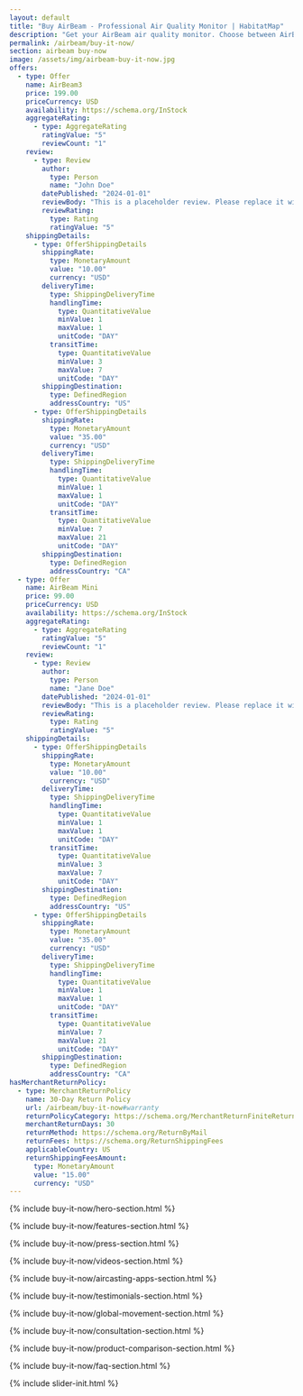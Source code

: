 ```yaml
---
layout: default
title: "Buy AirBeam - Professional Air Quality Monitor | HabitatMap"
description: "Get your AirBeam air quality monitor. Choose between AirBeam Mini ($99) for personal use or AirBeam3 ($199) for research. No subscriptions, complete data ownership."
permalink: /airbeam/buy-it-now/
section: airbeam buy-now
image: /assets/img/airbeam-buy-it-now.jpg
offers:
  - type: Offer
    name: AirBeam3
    price: 199.00
    priceCurrency: USD
    availability: https://schema.org/InStock
    aggregateRating:
      - type: AggregateRating
        ratingValue: "5"
        reviewCount: "1"
    review:
      - type: Review
        author:
          type: Person
          name: "John Doe"
        datePublished: "2024-01-01"
        reviewBody: "This is a placeholder review. Please replace it with a real one."
        reviewRating:
          type: Rating
          ratingValue: "5"
    shippingDetails:
      - type: OfferShippingDetails
        shippingRate:
          type: MonetaryAmount
          value: "10.00"
          currency: "USD"
        deliveryTime:
          type: ShippingDeliveryTime
          handlingTime:
            type: QuantitativeValue
            minValue: 1
            maxValue: 1
            unitCode: "DAY"
          transitTime:
            type: QuantitativeValue
            minValue: 3
            maxValue: 7
            unitCode: "DAY"
        shippingDestination:
          type: DefinedRegion
          addressCountry: "US"
      - type: OfferShippingDetails
        shippingRate:
          type: MonetaryAmount
          value: "35.00"
          currency: "USD"
        deliveryTime:
          type: ShippingDeliveryTime
          handlingTime:
            type: QuantitativeValue
            minValue: 1
            maxValue: 1
            unitCode: "DAY"
          transitTime:
            type: QuantitativeValue
            minValue: 7
            maxValue: 21
            unitCode: "DAY"
        shippingDestination:
          type: DefinedRegion
          addressCountry: "CA"
  - type: Offer
    name: AirBeam Mini
    price: 99.00
    priceCurrency: USD
    availability: https://schema.org/InStock
    aggregateRating:
      - type: AggregateRating
        ratingValue: "5"
        reviewCount: "1"
    review:
      - type: Review
        author:
          type: Person
          name: "Jane Doe"
        datePublished: "2024-01-01"
        reviewBody: "This is a placeholder review. Please replace it with a real one."
        reviewRating:
          type: Rating
          ratingValue: "5"
    shippingDetails:
      - type: OfferShippingDetails
        shippingRate:
          type: MonetaryAmount
          value: "10.00"
          currency: "USD"
        deliveryTime:
          type: ShippingDeliveryTime
          handlingTime:
            type: QuantitativeValue
            minValue: 1
            maxValue: 1
            unitCode: "DAY"
          transitTime:
            type: QuantitativeValue
            minValue: 3
            maxValue: 7
            unitCode: "DAY"
        shippingDestination:
          type: DefinedRegion
          addressCountry: "US"
      - type: OfferShippingDetails
        shippingRate:
          type: MonetaryAmount
          value: "35.00"
          currency: "USD"
        deliveryTime:
          type: ShippingDeliveryTime
          handlingTime:
            type: QuantitativeValue
            minValue: 1
            maxValue: 1
            unitCode: "DAY"
          transitTime:
            type: QuantitativeValue
            minValue: 7
            maxValue: 21
            unitCode: "DAY"
        shippingDestination:
          type: DefinedRegion
          addressCountry: "CA"
hasMerchantReturnPolicy:
  - type: MerchantReturnPolicy
    name: 30-Day Return Policy
    url: /airbeam/buy-it-now#warranty
    returnPolicyCategory: https://schema.org/MerchantReturnFiniteReturnWindow
    merchantReturnDays: 30
    returnMethod: https://schema.org/ReturnByMail
    returnFees: https://schema.org/ReturnShippingFees
    applicableCountry: US
    returnShippingFeesAmount:
      type: MonetaryAmount
      value: "15.00"
      currency: "USD"
---
```


{% include buy-it-now/hero-section.html %}

{% include buy-it-now/features-section.html %}

{% include buy-it-now/press-section.html %}

{% include buy-it-now/videos-section.html %}

{% include buy-it-now/aircasting-apps-section.html %}

{% include buy-it-now/testimonials-section.html %}

{% include buy-it-now/global-movement-section.html %}

{% include buy-it-now/consultation-section.html %}

{% include buy-it-now/product-comparison-section.html %}

{% include buy-it-now/faq-section.html %}

<!-- Enhanced E-commerce JSON-LD Schema for AirBeam Products -->

<!-- Organization Schema - References the main HabitatMap organization -->
<script type="application/ld+json">
{
  "@context": "https://schema.org",
  "@type": "Organization",
  "@id": "{{ site.url }}/#organization",
  "name": "HabitatMap",
  "url": "{{ site.url }}/"
}
</script>

<!-- Comprehensive Product & E-commerce Schema -->
<script type="application/ld+json">
{
  "@context": "https://schema.org",
  "@graph": [
    {
      "@type": "Product",
      "@id": "{{ site.url }}/airbeam/buy-it-now#airbeam3",
      "name": "AirBeam3",
      "alternateName": ["AirBeam 3", "AB3", "AirBeam Third Generation"],
      "description": "AirBeam3 is the most accurate and versatile portable air quality monitor. It's a low-cost, palm-sized air quality instrument that measures hyperlocal concentrations of harmful microscopic particles in the air, known as particulate matter (PM1, PM2.5, PM10).",
      "category": "Environmental Monitoring Equipment",
      "sku": "AB3-001",
      "mpn": "AIRBEAM3-2024",
      "image": [
        "{{ site.url }}/assets/img/airbeam-buy-it-now.jpg",
        "{{ site.url }}/assets/img/pages/how-it-works/how-it-works_1.jpg",
        "{{ site.url }}/assets/img/airbeam(new).jpg"
      ],
      "brand": {
        "@type": "Brand",
        "name": "HabitatMap"
      },
      "manufacturer": {
        "@id": "{{ site.url }}/#organization"
      },
      "weight": {
        "@type": "QuantitativeValue",
        "value": "150",
        "unitCode": "GRM"
      },
      "width": {
        "@type": "QuantitativeValue",
        "value": "9",
        "unitCode": "CMT"
      },
      "height": {
        "@type": "QuantitativeValue",
        "value": "6",
        "unitCode": "CMT"
      },
      "depth": {
        "@type": "QuantitativeValue",
        "value": "3",
        "unitCode": "CMT"
      },
      "additionalProperty": [
        {
          "@type": "PropertyValue",
          "name": "Measurement Range",
          "value": "PM1, PM2.5, PM10 particulate matter"
        },
        {
          "@type": "PropertyValue",
          "name": "Connectivity",
          "value": "Bluetooth 5.0, WiFi 802.11b/g/n"
        },
        {
          "@type": "PropertyValue",
          "name": "Battery Life",
          "value": "24+ hours continuous monitoring"
        },
        {
          "@type": "PropertyValue",
          "name": "Operating Temperature",
          "value": "-10°C to 50°C"
        },
        {
          "@type": "PropertyValue",
          "name": "Data Storage",
          "value": "Local storage + cloud sync"
        },
        {
          "@type": "PropertyValue",
          "name": "Accuracy",
          "value": "Research-grade sensor technology"
        },
        {
          "@type": "PropertyValue",
          "name": "Certification",
          "value": "FCC, CE certified"
        }
      ],
      "offers": {
        "@type": "Offer",
        "@id": "{{ site.url }}/airbeam/buy-it-now#airbeam3-offer",
        "url": "{{ site.url }}/airbeam/buy-it-now",
        "priceCurrency": "USD",
        "price": "199.00",
        "priceValidUntil": "2025-12-31",
        "itemCondition": "https://schema.org/NewCondition",
        "availability": "https://schema.org/InStock",
        "seller": {
          "@id": "{{ site.url }}/#organization"
        },
        "validFrom": "2024-01-01",
        "warranty": "1 year manufacturer warranty",
        "deliveryLeadTime": {
          "@type": "QuantitativeValue",
          "minValue": 1,
          "maxValue": 3,
          "unitCode": "DAY"
        },
        "hasMerchantReturnPolicy": {
          "@type": "MerchantReturnPolicy",
          "name": "30-Day Return Policy",
          "returnPolicyCategory": "https://schema.org/MerchantReturnFiniteReturnWindow",
          "merchantReturnDays": 30,
          "returnMethod": "https://schema.org/ReturnByMail",
          "returnFees": "https://schema.org/ReturnShippingFees",
          "applicableCountry": "US",
          "returnShippingFeesAmount": {
            "@type": "MonetaryAmount",
            "value": "15.00",
            "currency": "USD"
          }
        },
        "shippingDetails": [
          {
            "@type": "OfferShippingDetails",
            "shippingRate": {
              "@type": "MonetaryAmount",
              "value": "10.00",
              "currency": "USD"
            },
            "deliveryTime": {
              "@type": "ShippingDeliveryTime",
              "handlingTime": {
                "@type": "QuantitativeValue",
                "minValue": 1,
                "maxValue": 1,
                "unitCode": "DAY"
              },
              "transitTime": {
                "@type": "QuantitativeValue",
                "minValue": 3,
                "maxValue": 7,
                "unitCode": "DAY"
              }
            },
            "shippingDestination": {
              "@type": "DefinedRegion",
              "addressCountry": "US"
            }
          },
          {
            "@type": "OfferShippingDetails",
            "shippingRate": {
              "@type": "MonetaryAmount",
              "value": "35.00",
              "currency": "USD"
            },
            "deliveryTime": {
              "@type": "ShippingDeliveryTime",
              "handlingTime": {
                "@type": "QuantitativeValue",
                "minValue": 1,
                "maxValue": 1,
                "unitCode": "DAY"
              },
              "transitTime": {
                "@type": "QuantitativeValue",
                "minValue": 7,
                "maxValue": 21,
                "unitCode": "DAY"
              }
            },
            "shippingDestination": {
              "@type": "DefinedRegion",
              "addressCountry": ["CA", "EU", "AU"]
            }
          }
        ]
      },
      "aggregateRating": {
        "@type": "AggregateRating",
        "ratingValue": "4.9",
        "bestRating": "5",
        "worstRating": "1",
        "ratingCount": "127"
      },
      "review": [
        {
          "@type": "Review",
          "name": "Excellent for Research Applications",
          "reviewBody": "The AirBeam3 has exceeded our expectations for accuracy and reliability in our university research projects. The data quality is comparable to much more expensive equipment.",
          "reviewRating": {
            "@type": "Rating",
            "ratingValue": "5",
            "bestRating": "5"
          },
          "author": {
            "@type": "Organization",
            "name": "University Research Lab"
          },
          "datePublished": "2024-01-15"
        },
        {
          "@type": "Review",
          "name": "Perfect for Community Monitoring",
          "reviewBody": "Easy to use and incredibly informative. We've been able to identify pollution hotspots in our neighborhood and advocate for cleaner air policies.",
          "reviewRating": {
            "@type": "Rating",
            "ratingValue": "5",
            "bestRating": "5"
          },
          "author": {
            "@type": "Organization",
            "name": "Community Environmental Group"
          },
          "datePublished": "2024-02-20"
        }
      ],
      "isRelatedTo": [
        {
          "@type": "SoftwareApplication",
          "name": "AirCasting App",
          "applicationCategory": "Environmental Monitoring",
          "operatingSystem": ["iOS", "Android", "Web"],
          "url": "https://aircasting.org/"
        }
      ]
    },
    {
      "@type": "Product",
      "@id": "{{ site.url }}/airbeam/buy-it-now#airbeammini",
      "name": "AirBeam Mini",
      "alternateName": ["AirBeam-Mini", "ABM", "Mini Air Quality Monitor"],
      "description": "The AirBeam Mini is a smaller, lighter, and more affordable version of our air quality monitor, perfect for personal use and mobile monitoring. Measures PM2.5 particulate matter with the same accuracy as professional equipment.",
      "category": "Personal Environmental Monitor",
      "sku": "ABM-001",
      "mpn": "AIRBEAMMINI-2024",
      "image": [
        "{{ site.url }}/assets/AirBeamMiniBlur.png",
        "{{ site.url }}/assets/img/pages/user-stories/userstories_ABM.jpg"
      ],
      "brand": {
        "@type": "Brand",
        "name": "HabitatMap"
      },
      "manufacturer": {
        "@id": "{{ site.url }}/#organization"
      },
      "weight": {
        "@type": "QuantitativeValue",
        "value": "75",
        "unitCode": "GRM"
      },
      "width": {
        "@type": "QuantitativeValue",
        "value": "7",
        "unitCode": "CMT"
      },
      "height": {
        "@type": "QuantitativeValue",
        "value": "4",
        "unitCode": "CMT"
      },
      "depth": {
        "@type": "QuantitativeValue",
        "value": "2",
        "unitCode": "CMT"
      },
      "additionalProperty": [
        {
          "@type": "PropertyValue",
          "name": "Measurement Range",
          "value": "PM2.5 particulate matter"
        },
        {
          "@type": "PropertyValue",
          "name": "Connectivity",
          "value": "Bluetooth 5.0"
        },
        {
          "@type": "PropertyValue",
          "name": "Battery Life",
          "value": "12+ hours continuous monitoring"
        },
        {
          "@type": "PropertyValue",
          "name": "Operating Temperature",
          "value": "0°C to 40°C"
        },
        {
          "@type": "PropertyValue",
          "name": "Portability",
          "value": "Ultra-lightweight, pocket-sized"
        },
        {
          "@type": "PropertyValue",
          "name": "Target Use",
          "value": "Personal monitoring, walking, cycling"
        }
      ],
      "offers": {
        "@type": "Offer",
        "@id": "{{ site.url }}/airbeam/buy-it-now#airbeammini-offer",
        "url": "{{ site.url }}/airbeam/buy-it-now",
        "priceCurrency": "USD",
        "price": "99.00",
        "priceValidUntil": "2025-12-31",
        "itemCondition": "https://schema.org/NewCondition",
        "availability": "https://schema.org/InStock",
        "seller": {
          "@id": "{{ site.url }}/#organization"
        },
        "validFrom": "2024-01-01",
        "warranty": "1 year manufacturer warranty",
        "deliveryLeadTime": {
          "@type": "QuantitativeValue",
          "minValue": 1,
          "maxValue": 3,
          "unitCode": "DAY"
        },
        "hasMerchantReturnPolicy": {
          "@type": "MerchantReturnPolicy",
          "name": "30-Day Return Policy",
          "returnPolicyCategory": "https://schema.org/MerchantReturnFiniteReturnWindow",
          "merchantReturnDays": 30,
          "returnMethod": "https://schema.org/ReturnByMail",
          "returnFees": "https://schema.org/ReturnShippingFees",
          "applicableCountry": "US",
          "returnShippingFeesAmount": {
            "@type": "MonetaryAmount",
            "value": "15.00",
            "currency": "USD"
          }
        },
        "shippingDetails": [
          {
            "@type": "OfferShippingDetails",
            "shippingRate": {
              "@type": "MonetaryAmount",
              "value": "10.00",
              "currency": "USD"
            },
            "deliveryTime": {
              "@type": "ShippingDeliveryTime",
              "handlingTime": {
                "@type": "QuantitativeValue",
                "minValue": 1,
                "maxValue": 1,
                "unitCode": "DAY"
              },
              "transitTime": {
                "@type": "QuantitativeValue",
                "minValue": 3,
                "maxValue": 7,
                "unitCode": "DAY"
              }
            },
            "shippingDestination": {
              "@type": "DefinedRegion",
              "addressCountry": "US"
            }
          },
          {
            "@type": "OfferShippingDetails",
            "shippingRate": {
              "@type": "MonetaryAmount",
              "value": "35.00",
              "currency": "USD"
            },
            "deliveryTime": {
              "@type": "ShippingDeliveryTime",
              "handlingTime": {
                "@type": "QuantitativeValue",
                "minValue": 1,
                "maxValue": 1,
                "unitCode": "DAY"
              },
              "transitTime": {
                "@type": "QuantitativeValue",
                "minValue": 7,
                "maxValue": 21,
                "unitCode": "DAY"
              }
            },
            "shippingDestination": {
              "@type": "DefinedRegion",
              "addressCountry": ["CA", "EU", "AU"]
            }
          }
        ]
      },
      "aggregateRating": {
        "@type": "AggregateRating",
        "ratingValue": "4.7",
        "bestRating": "5",
        "worstRating": "1",
        "ratingCount": "89"
      },
      "review": [
        {
          "@type": "Review",
          "name": "Perfect for Personal Use",
          "reviewBody": "Compact and easy to carry everywhere. Great for checking air quality during my daily runs and bike commutes. The app is intuitive and the data is reliable.",
          "reviewRating": {
            "@type": "Rating",
            "ratingValue": "5",
            "bestRating": "5"
          },
          "author": {
            "@type": "Person",
            "name": "Health-Conscious User"
          },
          "datePublished": "2024-03-10"
        }
      ]
    },
    {
      "@type": "WebPage",
      "@id": "{{ site.url }}/airbeam/buy-it-now#webpage",
      "name": "{{ page.title }}",
      "description": "{{ page.description }}",
      "url": "{{ site.url }}/airbeam/buy-it-now/",
      "inLanguage": "en-US",
      "isPartOf": {
        "@type": "WebSite",
        "name": "HabitatMap",
        "url": "{{ site.url }}/"
      },
      "about": [
        {
          "@id": "{{ site.url }}/airbeam/buy-it-now#airbeam3"
        },
        {
          "@id": "{{ site.url }}/airbeam/buy-it-now#airbeammini"
        }
      ],
      "publisher": {
        "@id": "{{ site.url }}/#organization"
      },
      "potentialAction": [
        {
          "@type": "BuyAction",
          "target": "{{ site.url }}/airbeam/buy-it-now",
          "object": [
            {
              "@id": "{{ site.url }}/airbeam/buy-it-now#airbeam3"
            },
            {
              "@id": "{{ site.url }}/airbeam/buy-it-now#airbeammini"
            }
          ]
        }
      ]
    },
    {
      "@type": "BreadcrumbList",
      "@id": "{{ site.url }}/airbeam/buy-it-now#breadcrumb",
      "itemListElement": [
        {
          "@type": "ListItem",
          "position": 1,
          "name": "Home",
          "item": "{{ site.url }}/"
        },
        {
          "@type": "ListItem",
          "position": 2,
          "name": "AirBeam",
          "item": "{{ site.url }}/airbeam/"
        },
        {
          "@type": "ListItem",
          "position": 3,
          "name": "Buy It Now",
          "item": "{{ site.url }}/airbeam/buy-it-now/"
        }
      ]
    },
    {
      "@type": "ItemList",
      "@id": "{{ site.url }}/airbeam/buy-it-now#productlist",
      "name": "AirBeam Product Lineup",
      "description": "Complete range of AirBeam air quality monitors for personal and professional use",
      "numberOfItems": 2,
      "itemListElement": [
        {
          "@type": "ListItem",
          "position": 1,
          "item": {
            "@id": "{{ site.url }}/airbeam/buy-it-now#airbeammini"
          }
        },
        {
          "@type": "ListItem",
          "position": 2,
          "item": {
            "@id": "{{ site.url }}/airbeam/buy-it-now#airbeam3"
          }
        }
      ]
    }
  ]
}
</script>

{% include slider-init.html %}
